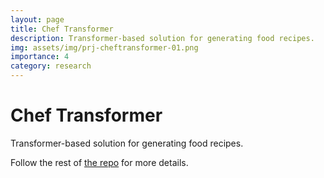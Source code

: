 ```yaml
---
layout: page
title: Chef Transformer
description: Transformer-based solution for generating food recipes.
img: assets/img/prj-cheftransformer-01.png
importance: 4
category: research
---
```


# Chef Transformer

Transformer-based solution for generating food recipes.

Follow the rest of [the repo](https://github.com/chef-transformer/chef-transformer) for more details.